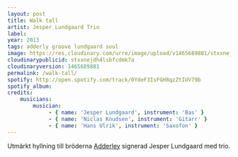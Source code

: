```yaml
---
layout: post
title: Walk tall
artist: Jesper Lundgaard Trio
label: 
year: 2013
tags: adderly groove lundgaard soul
image: https://res.cloudinary.com/urre/image/upload/v1465689881/stxxnejdh4lsbfcdmk7a.jpg
cloudinarypublicid: stxxnejdh4lsbfcdmk7a
cloudinaryversion: 1465689881
permalink: /walk-tall/
spotify: http://open.spotify.com/track/0YdeF3IsFGH8qzZtIUV79b
spotify_album: 
credits:
    musicians:
        musician:
             - { name: 'Jesper Lundgaard', instrument: 'Bas' }
             - { name: 'Niclas Knudsen', instrument: 'Gitarr' }
             - { name: 'Hans Ulrik', instrument: 'Saxofon' }
---
```


Utmärkt hyllning till bröderna <a href="http://en.wikipedia.org/wiki/Cannonball_Adderley">Adderley</a> signerad Jesper Lundgaard med trio.